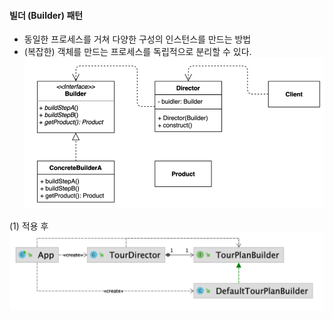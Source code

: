 #### 빌더 (Builder) 패턴
- 동일한 프로세스를 거쳐 다양한 구성의 인스턴스를 만드는 방법
- (복잡한) 객체를 만드는 프로세스를 독립적으로 분리할 수 있다.
![IMAGES](../report/images/builder01.png)     

(1) 적용 후
![IMAGES](../report/images/builder02.png)